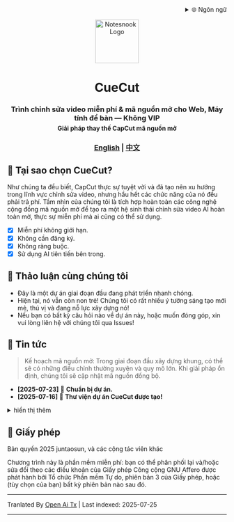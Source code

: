 
<div align="right">
  <details>
    <summary >🌐 Ngôn ngữ</summary>
    <div>
      <div align="center">
        <a href="https://openaitx.github.io/view.html?user=juntaosun&project=CueCut&lang=en">English</a>
        | <a href="https://openaitx.github.io/view.html?user=juntaosun&project=CueCut&lang=zh-CN">简体中文</a>
        | <a href="https://openaitx.github.io/view.html?user=juntaosun&project=CueCut&lang=zh-TW">繁體中文</a>
        | <a href="https://openaitx.github.io/view.html?user=juntaosun&project=CueCut&lang=ja">日本語</a>
        | <a href="https://openaitx.github.io/view.html?user=juntaosun&project=CueCut&lang=ko">한국어</a>
        | <a href="https://openaitx.github.io/view.html?user=juntaosun&project=CueCut&lang=hi">हिन्दी</a>
        | <a href="https://openaitx.github.io/view.html?user=juntaosun&project=CueCut&lang=th">ไทย</a>
        | <a href="https://openaitx.github.io/view.html?user=juntaosun&project=CueCut&lang=fr">Français</a>
        | <a href="https://openaitx.github.io/view.html?user=juntaosun&project=CueCut&lang=de">Deutsch</a>
        | <a href="https://openaitx.github.io/view.html?user=juntaosun&project=CueCut&lang=es">Español</a>
        | <a href="https://openaitx.github.io/view.html?user=juntaosun&project=CueCut&lang=it">Itapano</a>
        | <a href="https://openaitx.github.io/view.html?user=juntaosun&project=CueCut&lang=ru">Русский</a>
        | <a href="https://openaitx.github.io/view.html?user=juntaosun&project=CueCut&lang=pt">Português</a>
        | <a href="https://openaitx.github.io/view.html?user=juntaosun&project=CueCut&lang=nl">Nederlands</a>
        | <a href="https://openaitx.github.io/view.html?user=juntaosun&project=CueCut&lang=pl">Polski</a>
        | <a href="https://openaitx.github.io/view.html?user=juntaosun&project=CueCut&lang=ar">العربية</a>
        | <a href="https://openaitx.github.io/view.html?user=juntaosun&project=CueCut&lang=fa">فارسی</a>
        | <a href="https://openaitx.github.io/view.html?user=juntaosun&project=CueCut&lang=tr">Türkçe</a>
        | <a href="https://openaitx.github.io/view.html?user=juntaosun&project=CueCut&lang=vi">Tiếng Việt</a>
        | <a href="https://openaitx.github.io/view.html?user=juntaosun&project=CueCut&lang=id">Bahasa Indonesia</a>
      </div>
    </div>
  </details>
</div>

<p align="center">
<img style="align:center;" src="https://raw.githubusercontent.com/juntaosun/CueCut/main/./logo.png" alt="Notesnook Logo" width="100" />
</p>
<h1 align="center">CueCut</h1>

<h3 align="center" style="margin-bottom: -15px;">
<b>Trình chỉnh sửa video miễn phí & mã nguồn mở cho Web, Máy tính để bàn — Không VIP</b></a>
<h4 align="center">Giải pháp thay thế CapCut mã nguồn mở</a>
</h3>

<h3 align="center">
<a href="README.md"><b>English</b></a> | <a href="README_ZH.md"><b>中文</b></a>
</h3>

## 🎁 Tại sao chọn CueCut?  
Như chúng ta đều biết, CapCut thực sự tuyệt vời và đã tạo nên xu hướng trong lĩnh vực chỉnh sửa video, nhưng hầu hết các chức năng của nó đều phải trả phí. Tầm nhìn của chúng tôi là tích hợp hoàn toàn các công nghệ cộng đồng mã nguồn mở để tạo ra một hệ sinh thái chỉnh sửa video AI hoàn toàn mở, thực sự miễn phí mà ai cũng có thể sử dụng.   

- [x] Miễn phí không giới hạn.  
- [x] Không cần đăng ký.  
- [x] Không ràng buộc.  
- [x] Sử dụng AI tiên tiến bên trong.  

## 💬 Thảo luận cùng chúng tôi  
-  Đây là một dự án giai đoạn đầu đang phát triển nhanh chóng. 
-  Hiện tại, nó vẫn còn non trẻ! Chúng tôi có rất nhiều ý tưởng sáng tạo mới mẻ, thú vị và đang nỗ lực xây dựng nó!      
-  Nếu bạn có bất kỳ câu hỏi nào về dự án này, hoặc muốn đóng góp, xin vui lòng liên hệ với chúng tôi qua Issues!    


## 👏 Tin tức

> Kế hoạch mã nguồn mở: Trong giai đoạn đầu xây dựng khung, có thể sẽ có những điều chỉnh thường xuyên và quy mô lớn. Khi giải pháp ổn định, chúng tôi sẽ cập nhật mã nguồn đồng bộ.   

- **[2025-07-23]** 🚀 **Chuẩn bị dự án.** 
- **[2025-07-16]** 🚀 **Thư viện dự án CueCut được tạo!** 

<details>
<summary>hiển thị thêm</summary>
</details>


## 🔑 Giấy phép

Bản quyền 2025 juntaosun, và các cộng tác viên khác

Chương trình này là phần mềm miễn phí: bạn có thể phân phối lại và/hoặc sửa đổi theo các điều khoản của Giấy phép Công cộng GNU Affero được phát hành bởi Tổ chức Phần mềm Tự do, phiên bản 3 của Giấy phép, hoặc (tùy chọn của bạn) bất kỳ phiên bản nào sau đó.

---

Tranlated By [Open Ai Tx](https://github.com/OpenAiTx/OpenAiTx) | Last indexed: 2025-07-25

---